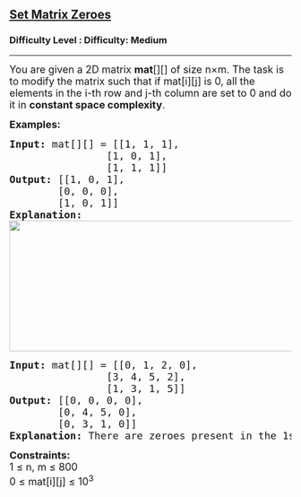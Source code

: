 <h2><a href="https://www.geeksforgeeks.org/problems/set-matrix-zeroes/1">Set Matrix Zeroes</a></h2><h3>Difficulty Level : Difficulty: Medium</h3><hr><div class="problems_problem_content__Xm_eO"><p><span style="font-size: 18px;">You are given a 2D matrix <strong>mat</strong>[][] of size </span><span style="font-size: 18px;">n×m.&nbsp;</span><span style="font-size: 18px;">The task is to modify the matrix such that if mat[i][j] is 0, all the elements in the&nbsp;</span><span style="font-size: 18px;">i-th row and </span><span style="font-size: 18px;">j-th column are set to 0 </span><span style="font-size: 18px;">and do it in <strong>constant space complexity</strong>.</span></p>
<p><span style="font-size: 18px;"><strong>Examples:</strong></span></p>
<pre><span style="font-size: 18px;"><strong>Input: </strong>mat[][] = [[1, 1, 1],<br>                [1, 0, 1],<br>                [1, 1, 1]]
<strong>Output:</strong> [[1, 0, 1],<br>        [0, 0, 0],<br>        [1, 0, 1]]
<strong>Explanation:</strong> <br><img src="https://media.geeksforgeeks.org/img-practice/prod/addEditProblem/880852/Web/Other/blobid0_1732623844.png" width="524" height="233"><br></span></pre>
<pre><span style="font-size: 18px;"><strong>Input: </strong>mat[][] = [[0, 1, 2, 0], <br>                [3, 4, 5, 2],<br>                [1, 3, 1, 5]]
<strong>Output:</strong> [[0, 0, 0, 0],<br>        [0, 4, 5, 0],<br>        [0, 3, 1, 0]]
<strong>Explanation:</strong> </span><span style="font-size: 18px;">There are zeroes present in the 1st row at 1st column and 4th column.</span></pre>
<p><span style="font-size: 18px;"><strong>Constraints:</strong><br>1 ≤ n, </span><span style="font-size: 18px;">m</span><span style="font-size: 18px;"> ≤ 800</span><sup><br></sup><span style="font-size: 18px;">0 ≤ mat[i][j] ≤ 10<sup>3</sup></span></p></div>